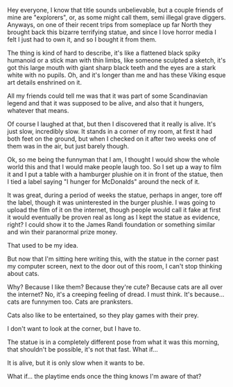 Hey everyone, I know that title sounds unbelievable, but a couple friends of mine are "explorers", or, as some might call them, semi illegal grave diggers. Anyways, on one of their recent trips from someplace up far North they brought back this bizarre terrifying statue, and since I love horror media I felt I just had to own it, and so I bought it from them.

The thing is kind of hard to describe, it's like a flattened black spiky humanoid or a stick man with thin limbs, like someone sculpted a sketch, it's got this large mouth with giant sharp black teeth and the eyes are a stark white with no pupils. Oh, and it's longer than me and has these Viking esque art details enshrined on it.

All my friends could tell me was that it was part of some Scandinavian legend and that it was supposed to be alive, and also that it hungers, whatever that means.

Of course I laughed at that, but then I discovered that it really is alive. It's just slow, incredibly slow. It stands in a corner of my room, at first it had both feet on the ground, but when I checked on it after two weeks one of them was in the air, but just barely though.

Ok, so me being the funnyman that I am, I thought I would show the whole world this and that I would make people laugh too. So I set up a way to film it and I put a table with a hamburger plushie on it in front of the statue, then I tied a label saying "I hunger for McDonalds" around the neck of it.

It was great, during a period of weeks the statue, perhaps in anger, tore off the label, though it was uninterested in the burger plushie. I was going to upload the film of it on the internet, though people would call it fake at first it would eventually be proven real as long as I kept the statue as evidence, right? I could show it to the James Randi foundation or something similar and win their paranormal prize money.

That used to be my idea.

But now that I'm sitting here writing this, with the statue in the corner past my computer screen, next to the door out of this room, I can't stop thinking about cats.

Why? Because I like them? Because they're cute? Because cats are all over the internet? No, it's a creeping feeling of dread. I must think. It's because... cats are funnymen too. Cats are pranksters.

Cats also like to be entertained, so they play games with their prey.

I don't want to look at the corner, but I have to.

The statue is in a completely different pose from what it was this morning, that shouldn't be possible, it's not that fast. What if...

It is alive, but it is only slow when it wants to be.

What if... the playtime ends once the thing knows I'm aware of that?